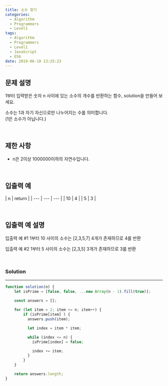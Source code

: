 ```yaml
---
title: 소수 찾기
categories:
  - Algorithm
  - Programmers
  - Level1
tags:
  - Algorithm
  - Programmers
  - Level1
  - JavaScript
  - ES6
date: 2019-06-10 13:25:23
---
```



## 문제 설명
1부터 입력받은 숫자 n 사이에 있는 소수의 개수를 반환하는 함수, solution을 만들어 보세요.

소수는 1과 자기 자신으로만 나누어지는 수를 의미합니다.<br/>
(1은 소수가 아닙니다.)


<br/>


## 제한 사항
- n은 2이상 1000000이하의 자연수입니다.

<br/>


## 입출력 예
| n | return |
| --- | --- | --- |
| 10 | 4 |
| 5 | 3 |

<br/>


## 입출력 예 설명
입출력 예 #1
1부터 10 사이의 소수는 [2,3,5,7] 4개가 존재하므로 4를 반환

입출력 예 #2
1부터 5 사이의 소수는 [2,3,5] 3개가 존재하므로 3를 반환

<br/>


### Solution

---

```javascript
function solution(n) {
    let isPrime = [false, false, ...new Array(n - 1).fill(true)];
    
    const answers = [];

    for (let item = 2; item <= n; item++) {
        if (isPrime[item] ) {
          answers.push(item);

          let index = item * item;

          while (index <= n) {
            isPrime[index] = false;

            index += item;
          }
        }
    }

    return answers.length;
}
```
